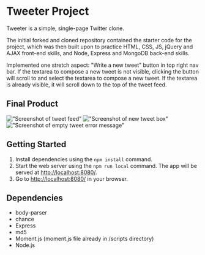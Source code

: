 # Tweeter Project

Tweeter is a simple, single-page Twitter clone.

The initial forked and cloned repository contained the starter code for the project, which was then built upon to practice HTML, CSS, JS, jQuery and AJAX front-end skills, and Node, Express and MongoDB back-end skills.

Implemented one stretch aspect: "Write a new tweet" button in top right nav bar. If the textarea to compose a new tweet is not visible, clicking the button will scroll to and select the textarea to compose a new tweet. If the textarea is already visible, it will scroll down to the top of the tweet feed.

## Final Product

!["Screenshot of tweet feed"](link)
!["Screenshot of new tweet box"](link)
!["Screenshot of empty tweet error message"](link)

## Getting Started

1. Install dependencies using the `npm install` command.
2. Start the web server using the `npm run local` command. The app will be served at <http://localhost:8080/>.
3. Go to <http://localhost:8080/> in your browser.

## Dependencies

- body-parser
- chance 
- Express
- md5
- Moment.js (moment.js file already in /scripts directory)
- Node.js